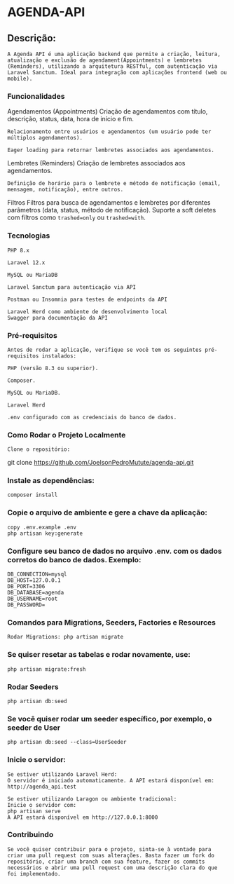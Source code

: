 # AGENDA-API

## Descrição: 
    A Agenda API é uma aplicação backend que permite a criação, leitura, atualização e exclusão de agendament(Appointments) e lembretes (Reminders), utilizando a arquitetura RESTful, com autenticação via Laravel Sanctum. Ideal para integração com aplicações frontend (web ou mobile).

### Funcionalidades

Agendamentos (Appointments)
    Criação de agendamentos com título, descrição, status, data, hora de início e fim.

    Relacionamento entre usuários e agendamentos (um usuário pode ter múltiplos agendamentos).

    Eager loading para retornar lembretes associados aos agendamentos.

Lembretes (Reminders)
    Criação de lembretes associados aos agendamentos.

    Definição de horário para o lembrete e método de notificação (email, mensagem, notificação), entre outros.

Filtros
    Filtros para busca de agendamentos e lembretes por diferentes parâmetros (data, status, método de notificação).
    Suporte a soft deletes com filtros como `trashed=only` ou `trashed=with`.

### Tecnologias
    PHP 8.x

    Laravel 12.x

    MySQL ou MariaDB

    Laravel Sanctum para autenticação via API

    Postman ou Insomnia para testes de endpoints da API

    Laravel Herd como ambiente de desenvolvimento local  
    Swagger para documentação da API  

### Pré-requisitos
    Antes de rodar a aplicação, verifique se você tem os seguintes pré-requisitos instalados:

    PHP (versão 8.3 ou superior).

    Composer.

    MySQL ou MariaDB.

    Laravel Herd 

    .env configurado com as credenciais do banco de dados.


### Como Rodar o Projeto Localmente
    Clone o repositório:

 git clone https://github.com/JoelsonPedroMutute/agenda-api.git


###  Instale as dependências:
    composer install

### Copie o arquivo de ambiente e gere a chave da aplicação: 
    copy .env.example .env 
    php artisan key:generate

### Configure seu banco de dados no arquivo .env. com os dados corretos do banco de dados. Exemplo: 
    DB_CONNECTION=mysql  
    DB_HOST=127.0.0.1  
    DB_PORT=3306  
    DB_DATABASE=agenda  
    DB_USERNAME=root  
    DB_PASSWORD=
   

###  Comandos para Migrations, Seeders, Factories e Resources
    Rodar Migrations: php artisan migrate

### Se quiser resetar as tabelas e rodar novamente, use:
    php artisan migrate:fresh

### Rodar Seeders
    php artisan db:seed

### Se você quiser rodar um seeder específico, por exemplo, o seeder de User
    php artisan db:seed --class=UserSeeder

###  Inicie o servidor:
    Se estiver utilizando Laravel Herd:
    O servidor é iniciado automaticamente. A API estará disponível em: http://agenda_api.test
    
    Se estiver utilizando Laragon ou ambiente tradicional:
    Inicie o servidor com:
    php artisan serve
    A API estará disponível em http://127.0.0.1:8000

### Contribuindo
    Se você quiser contribuir para o projeto, sinta-se à vontade para criar uma pull request com suas alterações. Basta fazer um fork do repositório, criar uma branch com sua feature, fazer os commits necessários e abrir uma pull request com uma descrição clara do que foi implementado.